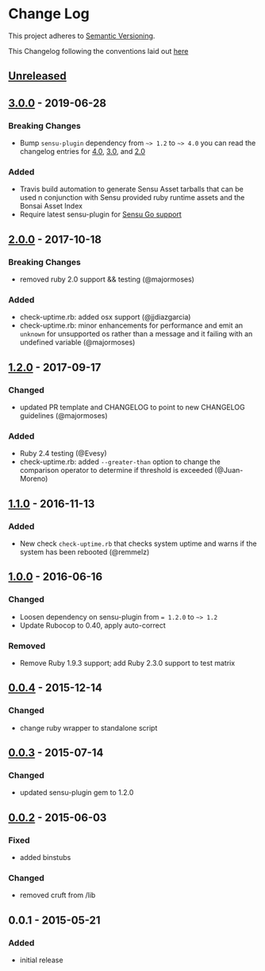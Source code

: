 # Change Log
This project adheres to [Semantic Versioning](http://semver.org/).

This Changelog following the conventions laid out [here](https://github.com/sensu-plugins/community/blob/master/HOW_WE_CHANGELOG.md)

## [Unreleased]

## [3.0.0] - 2019-06-28
### Breaking Changes
- Bump `sensu-plugin` dependency from `~> 1.2` to `~> 4.0` you can read the changelog entries for [4.0](https://github.com/sensu-plugins/sensu-plugin/blob/master/CHANGELOG.md#400---2018-02-17), [3.0](https://github.com/sensu-plugins/sensu-plugin/blob/master/CHANGELOG.md#300---2018-12-04), and [2.0](https://github.com/sensu-plugins/sensu-plugin/blob/master/CHANGELOG.md#v200---2017-03-29)

### Added
- Travis build automation to generate Sensu Asset tarballs that can be used n conjunction with Sensu provided ruby runtime assets and the Bonsai Asset Index
- Require latest sensu-plugin for [Sensu Go support](https://github.com/sensu-plugins/sensu-plugin#sensu-go-enablement)

## [2.0.0] - 2017-10-18
### Breaking Changes
- removed ruby 2.0 support && testing (@majormoses)

### Added
- check-uptime.rb: added osx support (@jjdiazgarcia)
- check-uptime.rb: minor enhancements for performance and emit an `unknown` for unsupported os rather than a message and it failing with an undefined variable (@majormoses)

## [1.2.0] - 2017-09-17
### Changed
- updated PR template and CHANGELOG to point to new CHANGELOG guidelines (@majormoses)

### Added
- Ruby 2.4 testing (@Evesy)
- check-uptime.rb: added `--greater-than` option to change the comparison operator to determine if threshold is exceeded (@Juan-Moreno)

## [1.1.0] - 2016-11-13
### Added
- New check `check-uptime.rb` that checks system uptime and warns if the system has been rebooted (@remmelz)

## [1.0.0] - 2016-06-16
### Changed
- Loosen dependency on sensu-plugin from `= 1.2.0` to `~> 1.2`
- Update Rubocop to 0.40, apply auto-correct

### Removed
- Remove Ruby 1.9.3 support; add Ruby 2.3.0 support to test matrix

## [0.0.4] - 2015-12-14
### Changed
- change ruby wrapper to standalone script

## [0.0.3] - 2015-07-14
### Changed
- updated sensu-plugin gem to 1.2.0

## [0.0.2] - 2015-06-03
### Fixed
- added binstubs

### Changed
- removed cruft from /lib

## 0.0.1 - 2015-05-21
### Added
- initial release

[Unreleased]: https://github.com/sensu-plugins/sensu-plugins-uptime-checks/compare/3.0.0...HEAD
[3.0.0]: https://github.com/sensu-plugins/sensu-plugins-uptime-checks/compare/2.0.0...3.0.0
[2.0.0]: https://github.com/sensu-plugins/sensu-plugins-uptime-checks/compare/1.2.0...2.0.0
[1.2.0]: https://github.com/sensu-plugins/sensu-plugins-uptime-checks/compare/1.1.0...1.2.0
[1.1.0]: https://github.com/sensu-plugins/sensu-plugins-uptime-checks/compare/1.0.0...1.1.0
[1.0.0]: https://github.com/sensu-plugins/sensu-plugins-uptime-checks/compare/0.0.4...1.0.0
[0.0.4]: https://github.com/sensu-plugins/sensu-plugins-uptime-checks/compare/0.0.3...0.0.4
[0.0.3]: https://github.com/sensu-plugins/sensu-plugins-uptime-checks/compare/0.0.2...0.0.3
[0.0.2]: https://github.com/sensu-plugins/sensu-plugins-uptime-checks/compare/0.0.1...0.0.2
